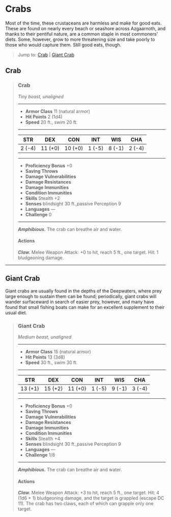 # Crabs
Most of the time, these crustaceans are harmless and make for good eats. These are found on nearly every beach or seashore across Azgaarnoth, and thanks to their pentiful nature, are a common staple in most commoners' diets. Some, however, grow to more threatening size and take poorly to those who would capture them. Still good eats, though.

> Jump to: [Crab](#crab) | [Giant Crab](#giant-crab)

## Crab

>### Crab
>*Tiny beast, unaligned*
>___
>- **Armor Class** 11 (natural armor)
>- **Hit Points** 2 (1d4)
>- **Speed** 20 ft., swim 20 ft.
>___
>|**STR**|**DEX**|**CON**|**INT**|**WIS**|**CHA**|
>|:---:|:---:|:---:|:---:|:---:|:---:|
>|2 (-4)|11 (+0)|10 (+0)|1 (-5)|8 (-1)|2 (-4)|
>
>___
>- **Proficiency Bonus** +0
>- **Saving Throws** 
>- **Damage Vulnerabilities** 
>- **Damage Resistances** 
>- **Damage Immunities** 
>- **Condition Immunities** 
>- **Skills** Stealth +2
>- **Senses** blindsight 30 ft.,passive Perception 9
>- **Languages** —
>- **Challenge** 0
>___
>***Amphibious.*** The crab can breathe air and water.
>
>#### Actions
>***Claw.*** Melee Weapon Attack: +0 to hit, reach 5 ft., one target. Hit: 1 bludgeoning damage.
>

---

## Giant Crab
Giant crabs are usually found in the depths of the Deepwaters, where prey large enough to sustain them can be found; periodically, giant crabs will wander surfaceward in search of easier prey, however, and many have found that small fishing boats can make for an excellent supplement to their usual diet.

>### Giant Crab
>*Medium beast, unaligned*
>___
>- **Armor Class** 15 (natural armor)
>- **Hit Points** 13 (3d8)
>- **Speed** 30 ft., swim 30 ft.
>___
>|**STR**|**DEX**|**CON**|**INT**|**WIS**|**CHA**|
>|:---:|:---:|:---:|:---:|:---:|:---:|
>|13 (+1)|15 (+2)|11 (+0)|1 (-5)|9 (-1)|3 (-4)|
>
>___
>- **Proficiency Bonus** +0
>- **Saving Throws** 
>- **Damage Vulnerabilities** 
>- **Damage Resistances** 
>- **Damage Immunities** 
>- **Condition Immunities** 
>- **Skills** Stealth +4
>- **Senses** blindsight 30 ft.,passive Perception 9
>- **Languages** —
>- **Challenge** 1/8
>___
>***Amphibious.*** The crab can breathe air and water.
>
>#### Actions
>***Claw.*** Melee Weapon Attack: +3 to hit, reach 5 ft., one target. Hit: 4 (1d6 + 1) bludgeoning damage, and the target is grappled (escape DC 11). The crab has two claws, each of which can grapple only one target.
>
